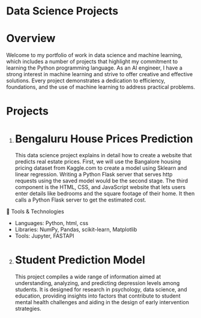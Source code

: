 # Data Science Projects
# Overview
Welcome to my portfolio of work in data science and machine learning, which includes a number of projects that highlight my commitment to learning the Python programming language. As an AI engineer, I have a strong interest in machine learning and strive to offer creative and effective solutions. Every project demonstrates a dedication to efficiency, foundations, and the use of machine learning to address practical problems.

# Projects 
1. # Bengaluru House Prices Prediction
   This data science project explains in detail how to create a website that predicts real estate prices. First, we will use the Bangalore housing pricing dataset from Kaggle.com to create a model using Sklearn and linear regression. Writing a Python Flask server that serves http requests using the saved model would be the second stage. The third component is the HTML, CSS, and JavaScript website that lets users enter details like bedrooms and the square footage of their home. It then calls a Python Flask server to get the estimated cost.

🧰 Tools & Technologies
- Languages: Python, html, css
- Libraries: NumPy, Pandas, scikit-learn, Matplotlib
- Tools: Jupyter, FASTAPI

2. # Student Prediction Model
   This project compiles a wide range of information aimed at understanding, analyzing, and predicting depression levels among students. It is designed for research in psychology, data science, and education, providing insights into factors that contribute to student mental health challenges and aiding in the design of early intervention strategies.
